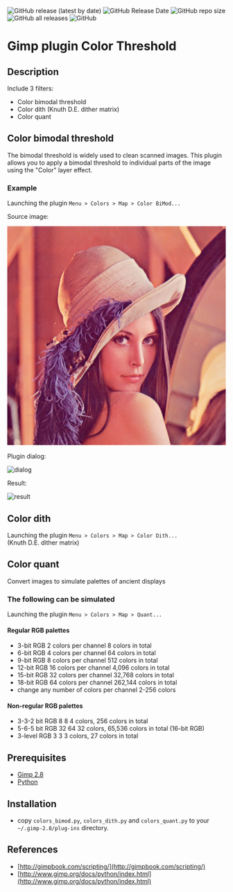![GitHub release (latest by date)](https://img.shields.io/github/v/release/ImageProcessing-ElectronicPublications/gimp-plugin-colors-threshold)
![GitHub Release Date](https://img.shields.io/github/release-date/ImageProcessing-ElectronicPublications/gimp-plugin-colors-threshold)
![GitHub repo size](https://img.shields.io/github/repo-size/ImageProcessing-ElectronicPublications/gimp-plugin-colors-threshold)
![GitHub all releases](https://img.shields.io/github/downloads/ImageProcessing-ElectronicPublications/gimp-plugin-colors-threshold/total)
![GitHub](https://img.shields.io/github/license/ImageProcessing-ElectronicPublications/gimp-plugin-colors-threshold)

# Gimp plugin Color Threshold

## Description
Include 3 filters:
* Color bimodal threshold
* Color dith (Knuth D.E. dither matrix)
* Color quant

## Color bimodal threshold
The bimodal threshold is widely used to clean scanned images. This plugin allows you to apply a bimodal threshold to individual parts of the image using the "Color" layer effect.

### Example
Launching the plugin `Menu > Colors > Map > Color BiMod...`

Source image:

![Lena](images/lena.png)

Plugin dialog:

![dialog](images/dialog.png)

Result:

![result](images/result5.png)

## Color dith
Launching the plugin `Menu > Colors > Map > Color Dith...`  
(Knuth D.E. dither matrix)

## Color quant
Convert images to simulate palettes of ancient displays

### The following can be simulated
Launching the plugin `Menu > Colors > Map > Quant...`
#### Regular RGB palettes
* 3-bit RGB 2 colors per channel 8 colors in total
* 6-bit RGB 4 colors per channel 64 colors in total
* 9-bit RGB 8 colors per channel 512 colors in total
* 12-bit RGB 16 colors per channel 4,096 colors in total
* 15-bit RGB 32 colors per channel 32,768 colors in total
* 18-bit RGB 64 colors per channel 262,144 colors in total
* change any number of colors per channel 2-256 colors

#### Non-regular RGB palettes
* 3-3-2 bit RGB 8 8 4 colors, 256 colors in total
* 5-6-5 bit RGB 32 64 32 colors, 65,536 colors in total (16-bit RGB)
* 3-level RGB 3 3 3 colors, 27 colors in total

## Prerequisites
* [Gimp 2.8](http://www.gimp.org/)
* [Python](https://www.python.org/)

## Installation
* copy `colors_bimod.py`, `colors_dith.py` and `colors_quant.py` to your `~/.gimp-2.8/plug-ins` directory.

## References
* [http://gimpbook.com/scripting/](http://gimpbook.com/scripting/)
* [http://www.gimp.org/docs/python/index.html](http://www.gimp.org/docs/python/index.html)
